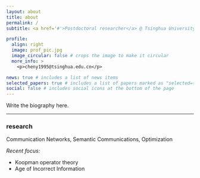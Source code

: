 ```yaml
---
layout: about
title: about
permalink: /
subtitle: <a href='#'>Postdoctoral researcher</a> @ Tsinghua University<br>[<a href='https://scholar.google.com/citations?user=n51WXUgAAAAJ&hl=en&oi=ao'>Google Scholar</a>]

profile:
  align: right
  image: prof_pic.jpg
  image_circular: false # crops the image to make it circular
  more_info: >
    <p>cheny1995@tsinghua.edu.cn</p>

news: true # includes a list of news items
selected_papers: true # includes a list of papers marked as "selected={true}"
social: false # includes social icons at the bottom of the page
---
```


Write the biography here.

---

### research
Communication Networks, Semantic Communications, Optimization

*Recent focus:*
  - Koopman operator theory
  - Age of Incorrect Information